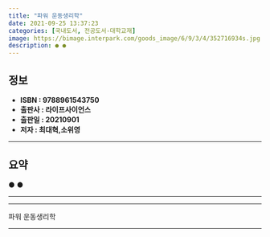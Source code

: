 ```yaml
---
title: "파워 운동생리학"
date: 2021-09-25 13:37:23
categories: [국내도서, 전공도서-대학교재]
image: https://bimage.interpark.com/goods_image/6/9/3/4/352716934s.jpg
description: ● ●
---
```


## **정보**

- **ISBN : 9788961543750**
- **출판사 : 라이프사이언스**
- **출판일 : 20210901**
- **저자 : 최대혁,소위영**

------



## **요약**

●  ●  

------



------


파워 운동생리학 

------


